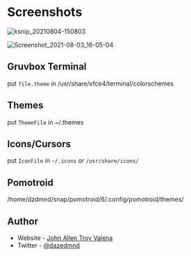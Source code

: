 # Screenshots
![ksnip_20210804-150803](https://user-images.githubusercontent.com/72547619/128807294-5a32b64b-936b-4cf7-b917-6df8cdad6b7c.png)

![Screenshot_2021-08-03_16-05-04](https://user-images.githubusercontent.com/72547619/128807296-989d5432-a0ca-4694-9f39-f46522b21281.png)

## Gruvbox Terminal
put `file.theme` in /usr/share/xfce4/terminal/colorschemes

## Themes
put `ThemeFile` in ~/.themes

## Icons/Cursors
put `IconFile` in `~/.icons` or `/usr/share/icons/`

## Pomotroid
/home/dzdmnd/snap/pomotroid/6/.config/pomotroid/themes/

## Author

- Website - [John Allen Troy Valena](https://www.johnallenvalena.netlify.app)
- Twitter - [@dazedmnd](https://www.twitter.com/dazedmnd)

